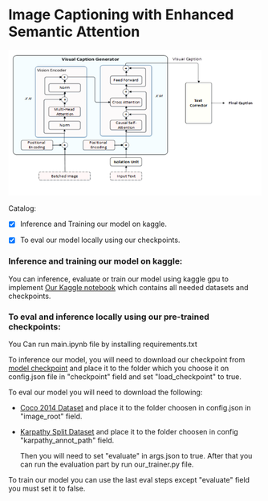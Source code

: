 # Image Captioning with Enhanced Semantic Attention
<img src="model arch.png" width="700">

Catalog:
- [x] Inference and Training our model on kaggle.
- [x] To eval our model locally using our checkpoints.


### Inference and training our model on kaggle:
You can inference, evaluate or train our model using kaggle gpu to implement [Our Kaggle notebook](https://www.kaggle.com/code/uwelcomem/image-captioning-with-enhanced-semantic-attention) which contains all needed datasets and checkpoints.

### To eval and inference locally using our pre-trained checkpoints:
You Can run main.ipynb file by installing requirements.txt

To inference our model, you will need to download our checkpoint from [model checkpoint](https://www.kaggle.com/datasets/uwelcomem/image-captioing-checkpoint) and place it to the folder which you choose it on config.json file in "checkpoint" field and set "load_checkpoint" to true.

To eval our model you will need to download the following:
- [Coco 2014 Dataset](https://www.kaggle.com/datasets/nadaibrahim/coco2014) and place it to the folder choosen in config.json in "image_root" field.
- [Karpathy Split Dataset](https://www.kaggle.com/datasets/shtvkumar/karpathy-splits) and place it to the folder choosen in config "karpathy_annot_path" field.

  Then you will need to set "evaluate" in args.json to true. After that you can run the evaluation part by run our_trainer.py file.

To train our model you can use the last eval steps except "evaluate" field you must set it to false.
